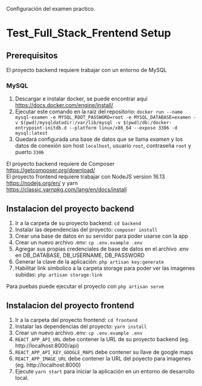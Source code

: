 Configuración del examen practico.

# Test_Full_Stack_Frentend Setup

## Prerequisitos

El proyecto backend requiere trabajar con un entorno de MySQL

### MySQL

1. Descargar e instalar docker, se puede encontrar aquí https://docs.docker.com/engine/install/
2. Ejecutar este comando en la raíz del repositorio: `docker run --name mysql-examen -e MYSQL_ROOT_PASSWORD=root -e MYSQL_DATABASE=examen -v $(pwd)/mysqldatadir:/var/lib/mysql -v $(pwd)/db:/docker-entrypoint-initdb.d --platform linux/x86_64 --expose 3306 -d mysql:latest`
3. Quedará configurada una base de datos que se llama *examen* y los datos de conexión son host `localhost`, usuario `root`, contraseña `root` y puerto `3306`

El proyecto backend requiere de Composer https://getcomposer.org/download/  
El proyecto frontend requiere trabajar con NodeJS version 16.13 https://nodejs.org/en/ y yarn https://classic.yarnpkg.com/lang/en/docs/install


## Instalacion del proyecto backend

1. Ir a la carpeta de su proyecto backend: `cd backend`
2. Instalar las dependencias del proyecto: `composer install`
3. Crear una base de datos en su servidor para poder usarse con la app
4. Crear un nuevo archivo .env: `cp .env.example .env`
5. Agregar sus propias credenciales de base de datos en el archivo .env en DB_DATABASE, DB_USERNAME, DB_PASSWORD
6. Generar la clave de la aplicación: `php artisan key:generate`
7. Habilitar link simbolico a la carpeta storage para poder ver las imagenes subidas: `php artisan storage:link`

Para puebas puede ejecutar el proyecto con `php artisan serve`


## Instalacion del proyecto frontend

1. Ir a la carpeta del proyecto frontend: `cd frontend`
2. Instalar las dependencias del proyecto: `yarn install`
3. Crear un nuevo archivo .env: `cp .env.example .env`
4. `REACT_APP_API_URL` debe contener la URL de su proyecto backend (eg. http://localhost:8000/api)
5. `REACT_APP_API_KEY_GOOGLE_MAPS` debe contener su llave de google maps
6. `REACT_APP_IMAGE_URL` debe contener la URL del poyecto para imagenes (eg. http://localhost:8000)
7. Ejecute `yarn start` para iniciar la aplicación en un entorno de desarrollo local.